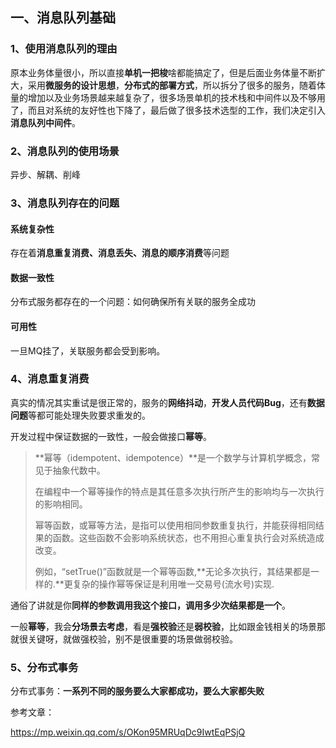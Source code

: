 ## 一、消息队列基础

### 1、使用消息队列的理由

原本业务体量很小，所以直接**单机一把梭**啥都能搞定了，但是后面业务体量不断扩大，采用**微服务的设计思想**，**分布式的部署方式**，所以拆分了很多的服务，随着体量的增加以及业务场景越来越复杂了，很多场景单机的技术栈和中间件以及不够用了，而且对系统的友好性也下降了，最后做了很多技术选型的工作，我们决定引入**消息队列中间件**。

### 2、消息队列的使用场景

异步、解耦、削峰

### 3、消息队列存在的问题

#### 系统复杂性

存在着**消息重复消费、消息丢失、消息的顺序消费**等问题

#### 数据一致性

分布式服务都存在的一个问题：如何确保所有关联的服务全成功

#### 可用性

一旦MQ挂了，关联服务都会受到影响。

### 4、消息重复消费

真实的情况其实重试是很正常的，服务的**网络抖动**，**开发人员代码Bug**，还有**数据问题**等都可能处理失败要求重发的。

开发过程中保证数据的一致性，一般会做接口**幂等**。

> **幂等（idempotent、idempotence）**是一个数学与计算机学概念，常见于抽象代数中。
>
> 在编程中一个幂等操作的特点是其任意多次执行所产生的影响均与一次执行的影响相同。
>
> 幂等函数，或幂等方法，是指可以使用相同参数重复执行，并能获得相同结果的函数。这些函数不会影响系统状态，也不用担心重复执行会对系统造成改变。
>
> 例如，“setTrue()”函数就是一个幂等函数,**无论多次执行，其结果都是一样的.**更复杂的操作幂等保证是利用唯一交易号(流水号)实现.

通俗了讲就是你**同样的参数调用我这个接口，调用多少次结果都是一个**。

一般**幂等**，我会**分场景去考虑**，看是**强校验**还是**弱校验**，比如跟金钱相关的场景那就很关键呀，就做强校验，别不是很重要的场景做弱校验。

### 5、分布式事务

分布式事务：**一系列不同的服务要么大家都成功，要么大家都失败**











参考文章：

https://mp.weixin.qq.com/s/OKon95MRUqDc9IwtEqPSjQ